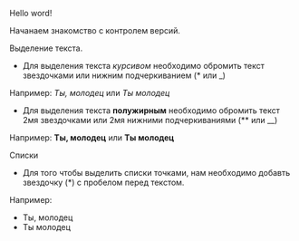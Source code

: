 Hello word!

Начанаем знакомство с контролем версий.

Выделение текста.

 * Для выделения текста _курсивом_ необходимо обромить текст звездочками или нижним подчеркиванием (* или _)

 Например: *Ты, молодец* или _Ты молодец_ 

 * Для выделения текста **полужирным** необходимо обромить текст 2мя звездочками или 2мя нижними подчеркиваниями (** или __)

 Например: **Ты, молодец** или __Ты молодец__

Списки

*  Для того чтобы выделить списки точками, нам необходимо добавть звездочку (*) с пробелом перед текстом.

 Например: 
 * Ты, молодец
 * Ты молодец
